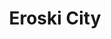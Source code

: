 ---
title: "Eroski City"
url: /pamplona-iruna/eroski-city-calle-benjamin-de-tudela-2/
shop: supermercado
---